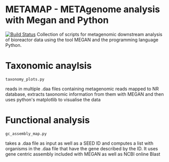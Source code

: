 # METAMAP - METAgenome analysis with Megan and Python
[![Build Status](https://travis-ci.com/lucass122/METAMAP.svg?branch=master)](https://travis-ci.com/lucass122/METAMAP)
Collection of scripts for metagenomic downstream analysis of bioreactor data using the tool MEGAN and the programming language Python.

# Taxonomic anaylsis

```
taxonomy_plots.py
```

reads in multiple .daa files containing metagenomic reads mapped to NR database, extracts taxonomic information from them with MEGAN and then uses python's matplotlib to visualise the data

# Functional analysis


```
gc_assembly_map.py
```

takes a .daa file as input as well as a SEED ID and computes a list with organisms in the .daa file that have the gene described by the ID. It uses gene centric assembly included with MEGAN as well as NCBI online Blast
